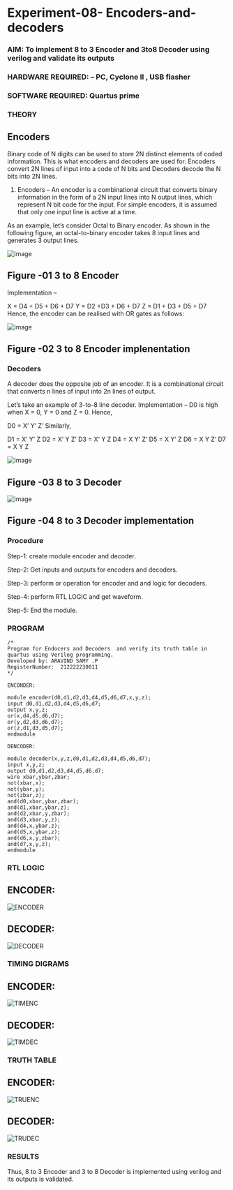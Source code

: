 # Experiment-08- Encoders-and-decoders 
### AIM: To implement 8 to 3 Encoder and  3to8 Decoder using verilog and validate its outputs
### HARDWARE REQUIRED:  – PC, Cyclone II , USB flasher
### SOFTWARE REQUIRED:   Quartus prime
### THEORY 

## Encoders
Binary code of N digits can be used to store 2N distinct elements of coded information. This is what encoders and decoders are used for. Encoders convert 2N lines of input into a code of N bits and Decoders decode the N bits into 2N lines.

1. Encoders –
An encoder is a combinational circuit that converts binary information in the form of a 2N input lines into N output lines, which represent N bit code for the input. For simple encoders, it is assumed that only one input line is active at a time.

As an example, let’s consider Octal to Binary encoder. As shown in the following figure, an octal-to-binary encoder takes 8 input lines and generates 3 output lines.

![image](https://user-images.githubusercontent.com/36288975/171543588-bc0746df-a173-4b35-989e-5fb7d385fe8a.png)
## Figure -01 3 to 8 Encoder 


Implementation –

X = D4 + D5 + D6 + D7
Y = D2 +D3 + D6 + D7
Z = D1 + D3 + D5 + D7 
Hence, the encoder can be realised with OR gates as follows:


![image](https://user-images.githubusercontent.com/36288975/171543740-68403b82-aa93-4c98-9343-f32b14885a2e.png)
## Figure -02 3 to 8 Encoder implenentation 

 ### Decoders 
A decoder does the opposite job of an encoder. It is a combinational circuit that converts n lines of input into 2n lines of output.

Let’s take an example of 3-to-8 line decoder.
Implementation –
D0 is high when X = 0, Y = 0 and Z = 0. Hence,

D0 = X’ Y’ Z’ 
Similarly,

D1 = X’ Y’ Z
D2 = X’ Y Z’
D3 = X’ Y Z
D4 = X Y’ Z’
D5 = X Y’ Z
D6 = X Y Z’
D7 = X Y Z 


![image](https://user-images.githubusercontent.com/36288975/171543978-ee2d0671-2846-40a1-8705-507fd6287a49.png)
## Figure -03 8 to 3 Decoder 



![image](https://user-images.githubusercontent.com/36288975/171543866-5a6eace6-8683-49d7-9c4f-a7cb30ec3035.png)
## Figure -04 8 to 3 Decoder implementation 

### Procedure
Step-1: create module encoder and decoder.

Step-2: Get inputs and outputs for encoders and decoders.

Step-3: perform or operation for encoder and and logic for decoders.

Step-4: perform RTL LOGIC and get waveform.

Step-5: End the module.

### PROGRAM 
```
/*
Program for Endocers and Decoders  and verify its truth table in quartus using Verilog programming.
Developed by: ARAVIND SAMY .P
RegisterNumber:  212222230011
*/

ENCONDER:

module encoder(d0,d1,d2,d3,d4,d5,d6,d7,x,y,z);
input d0,d1,d2,d3,d4,d5,d6,d7;
output x,y,z;
or(x,d4,d5,d6,d7);
or(y,d2,d3,d6,d7);
or(z,d1,d3,d5,d7);
endmodule

DENCODER:

module decoder(x,y,z,d0,d1,d2,d3,d4,d5,d6,d7);
input x,y,z;
output d0,d1,d2,d3,d4,d5,d6,d7;
wire xbar,ybar,zbar;
not(xbar,x);
not(ybar,y);
not(zbar,z);
and(d0,xbar,ybar,zbar);
and(d1,xbar,ybar,z);
and(d2,xbar,y,zbar);
and(d3,xbar,y,z);
and(d4,x,ybar,z);
and(d5,x,ybar,z);
and(d6,x,y,zbar);
and(d7,x,y,z);
endmodule
```

### RTL LOGIC  

## ENCODER:

![ENCODER](https://github.com/Aravindsamy04/Experiment-08-Encoders-and-decoders-/assets/113497037/3cf57309-be55-4000-a449-4bafc50c0867)

## DECODER:

![DECODER](https://github.com/Aravindsamy04/Experiment-08-Encoders-and-decoders-/assets/113497037/9b6b7d5c-1ed7-4765-99ea-708e344dbb61)

### TIMING DIGRAMS  

## ENCODER:

![TIMENC](https://github.com/Aravindsamy04/Experiment-08-Encoders-and-decoders-/assets/113497037/bcd68201-3930-497a-acf4-3582f27fb67a)

## DECODER:

![TIMDEC](https://github.com/Aravindsamy04/Experiment-08-Encoders-and-decoders-/assets/113497037/4b45ba4f-3f3c-4191-869a-83bbc9b6a84e)

### TRUTH TABLE 

## ENCODER:

![TRUENC](https://github.com/Aravindsamy04/Experiment-08-Encoders-and-decoders-/assets/113497037/ad0b882b-c67a-4123-9a99-05a046620748)

## DECODER:

![TRUDEC](https://github.com/Aravindsamy04/Experiment-08-Encoders-and-decoders-/assets/113497037/a00f15d2-fc49-46ba-97c3-2c4851257f2c)

### RESULTS 
Thus, 8 to 3 Encoder and 3 to 8 Decoder is implemented using verilog and its outputs is validated.
